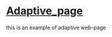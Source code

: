 # [Adaptive_page](https://thekristisha.github.io/Adaptive_page/)
this is an example of adaptive web-page
